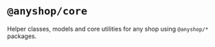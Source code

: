 # `@anyshop/core`

Helper classes, models and core utilities for any shop using `@anyshop/*` packages.
